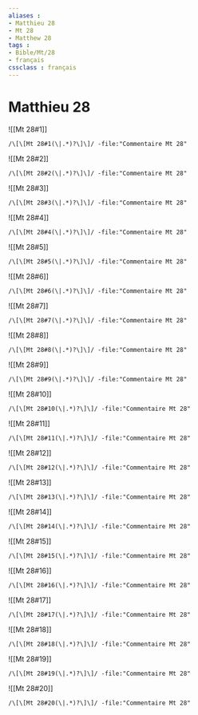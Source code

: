 ```yaml
---
aliases : 
- Matthieu 28
- Mt 28
- Matthew 28
tags : 
- Bible/Mt/28
- français
cssclass : français
---
```


# Matthieu 28

![[Mt 28#1]]

```query
/\[\[Mt 28#1(\|.*)?\]\]/ -file:"Commentaire Mt 28"
```

![[Mt 28#2]]

```query
/\[\[Mt 28#2(\|.*)?\]\]/ -file:"Commentaire Mt 28"
```

![[Mt 28#3]]

```query
/\[\[Mt 28#3(\|.*)?\]\]/ -file:"Commentaire Mt 28"
```

![[Mt 28#4]]

```query
/\[\[Mt 28#4(\|.*)?\]\]/ -file:"Commentaire Mt 28"
```

![[Mt 28#5]]

```query
/\[\[Mt 28#5(\|.*)?\]\]/ -file:"Commentaire Mt 28"
```

![[Mt 28#6]]

```query
/\[\[Mt 28#6(\|.*)?\]\]/ -file:"Commentaire Mt 28"
```

![[Mt 28#7]]

```query
/\[\[Mt 28#7(\|.*)?\]\]/ -file:"Commentaire Mt 28"
```

![[Mt 28#8]]

```query
/\[\[Mt 28#8(\|.*)?\]\]/ -file:"Commentaire Mt 28"
```

![[Mt 28#9]]

```query
/\[\[Mt 28#9(\|.*)?\]\]/ -file:"Commentaire Mt 28"
```

![[Mt 28#10]]

```query
/\[\[Mt 28#10(\|.*)?\]\]/ -file:"Commentaire Mt 28"
```

![[Mt 28#11]]

```query
/\[\[Mt 28#11(\|.*)?\]\]/ -file:"Commentaire Mt 28"
```

![[Mt 28#12]]

```query
/\[\[Mt 28#12(\|.*)?\]\]/ -file:"Commentaire Mt 28"
```

![[Mt 28#13]]

```query
/\[\[Mt 28#13(\|.*)?\]\]/ -file:"Commentaire Mt 28"
```

![[Mt 28#14]]

```query
/\[\[Mt 28#14(\|.*)?\]\]/ -file:"Commentaire Mt 28"
```

![[Mt 28#15]]

```query
/\[\[Mt 28#15(\|.*)?\]\]/ -file:"Commentaire Mt 28"
```

![[Mt 28#16]]

```query
/\[\[Mt 28#16(\|.*)?\]\]/ -file:"Commentaire Mt 28"
```

![[Mt 28#17]]

```query
/\[\[Mt 28#17(\|.*)?\]\]/ -file:"Commentaire Mt 28"
```

![[Mt 28#18]]

```query
/\[\[Mt 28#18(\|.*)?\]\]/ -file:"Commentaire Mt 28"
```

![[Mt 28#19]]

```query
/\[\[Mt 28#19(\|.*)?\]\]/ -file:"Commentaire Mt 28"
```

![[Mt 28#20]]

```query
/\[\[Mt 28#20(\|.*)?\]\]/ -file:"Commentaire Mt 28"
```

